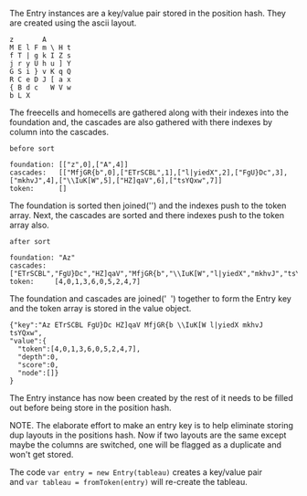 The Entry instances are a key/value pair stored in the position hash. They are created using the ascii layout.

```
z       A       
M E l F m \ H t 
f T | g k I Z s 
j r y U h u ] Y 
G S i } v K q Q 
R C e D J [ a x 
{ B d c   W V w 
b L X           
```

The freecells and homecells are gathered along with their indexes into the foundation and,
the cascades are also gathered with there indexes by column into the cascades.

```
before sort

foundation: [["z",0],["A",4]]
cascades:   [["MfjGR{b",0],["ETrSCBL",1],["l|yiedX",2],["FgU}Dc",3],["mkhvJ",4],["\\IuK[W",5],["HZ]qaV",6],["tsYQxw",7]]
token:      []
```

The foundation is sorted then joined('') and the indexes push to the token array. Next, the cascades are sorted and there indexes push to the token array also.

```
after sort

foundation: "Az"
cascades:  ["ETrSCBL","FgU}Dc","HZ]qaV","MfjGR{b","\\IuK[W","l|yiedX","mkhvJ","tsYQxw"]
token:     [4,0,1,3,6,0,5,2,4,7]
```

The foundation and cascades are joined('` `') together to form the Entry key and the token array is stored in the value object.

```
{"key":"Az ETrSCBL FgU}Dc HZ]qaV MfjGR{b \\IuK[W l|yiedX mkhvJ tsYQxw",
"value":{
  "token":[4,0,1,3,6,0,5,2,4,7],
  "depth":0,
  "score":0,
  "node":[]}
}
```

The Entry instance has now been created by the rest of it needs to be filled out before being store in the position hash.

NOTE. The elaborate effort to make an entry key is to help eliminate storing dup layouts in the positions hash. Now if two layouts are the same except maybe the columns are switched, one will be flagged as a duplicate and won't get stored.

The code `var entry = new Entry(tableau)` creates a key/value pair <br>and `var tableau = fromToken(entry)` will re-create the tableau.
